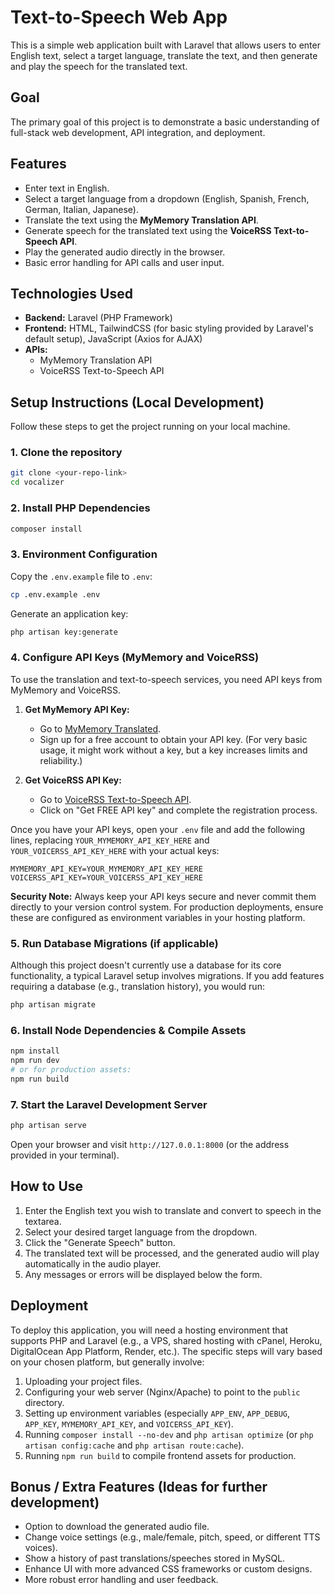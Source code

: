# Text-to-Speech Web App

This is a simple web application built with Laravel that allows users to enter English text, select a target language, translate the text, and then generate and play the speech for the translated text.

## Goal
The primary goal of this project is to demonstrate a basic understanding of full-stack web development, API integration, and deployment.

## Features
-   Enter text in English.
-   Select a target language from a dropdown (English, Spanish, French, German, Italian, Japanese).
-   Translate the text using the **MyMemory Translation API**.
-   Generate speech for the translated text using the **VoiceRSS Text-to-Speech API**.
-   Play the generated audio directly in the browser.
-   Basic error handling for API calls and user input.

## Technologies Used
-   **Backend:** Laravel (PHP Framework)
-   **Frontend:** HTML, TailwindCSS (for basic styling provided by Laravel's default setup), JavaScript (Axios for AJAX)
-   **APIs:**
    -   MyMemory Translation API
    -   VoiceRSS Text-to-Speech API

## Setup Instructions (Local Development)

Follow these steps to get the project running on your local machine.

### 1. Clone the repository
```bash
git clone <your-repo-link>
cd vocalizer
```

### 2. Install PHP Dependencies
```bash
composer install
```

### 3. Environment Configuration
Copy the `.env.example` file to `.env`:
```bash
cp .env.example .env
```

Generate an application key:
```bash
php artisan key:generate
```

### 4. Configure API Keys (MyMemory and VoiceRSS)
To use the translation and text-to-speech services, you need API keys from MyMemory and VoiceRSS.

1.  **Get MyMemory API Key:**
    *   Go to [MyMemory Translated](https://mymemory.translated.net/doc/spec.php).
    *   Sign up for a free account to obtain your API key. (For very basic usage, it might work without a key, but a key increases limits and reliability.)

2.  **Get VoiceRSS API Key:**
    *   Go to [VoiceRSS Text-to-Speech API](http://www.voicerss.org/api/).
    *   Click on "Get FREE API key" and complete the registration process.

Once you have your API keys, open your `.env` file and add the following lines, replacing `YOUR_MYMEMORY_API_KEY_HERE` and `YOUR_VOICERSS_API_KEY_HERE` with your actual keys:

```dotenv
MYMEMORY_API_KEY=YOUR_MYMEMORY_API_KEY_HERE
VOICERSS_API_KEY=YOUR_VOICERSS_API_KEY_HERE
```

**Security Note:** Always keep your API keys secure and never commit them directly to your version control system. For production deployments, ensure these are configured as environment variables in your hosting platform.

### 5. Run Database Migrations (if applicable)
Although this project doesn't currently use a database for its core functionality, a typical Laravel setup involves migrations. If you add features requiring a database (e.g., translation history), you would run:
```bash
php artisan migrate
```

### 6. Install Node Dependencies & Compile Assets
```bash
npm install
npm run dev
# or for production assets:
npm run build
```

### 7. Start the Laravel Development Server
```bash
php artisan serve
```

Open your browser and visit `http://127.0.0.1:8000` (or the address provided in your terminal).

## How to Use
1.  Enter the English text you wish to translate and convert to speech in the textarea.
2.  Select your desired target language from the dropdown.
3.  Click the "Generate Speech" button.
4.  The translated text will be processed, and the generated audio will play automatically in the audio player.
5.  Any messages or errors will be displayed below the form.

## Deployment
To deploy this application, you will need a hosting environment that supports PHP and Laravel (e.g., a VPS, shared hosting with cPanel, Heroku, DigitalOcean App Platform, Render, etc.). The specific steps will vary based on your chosen platform, but generally involve:
1.  Uploading your project files.
2.  Configuring your web server (Nginx/Apache) to point to the `public` directory.
3.  Setting up environment variables (especially `APP_ENV`, `APP_DEBUG`, `APP_KEY`, `MYMEMORY_API_KEY`, and `VOICERSS_API_KEY`).
4.  Running `composer install --no-dev` and `php artisan optimize` (or `php artisan config:cache` and `php artisan route:cache`).
5.  Running `npm run build` to compile frontend assets for production.

## Bonus / Extra Features (Ideas for further development)
-   Option to download the generated audio file.
-   Change voice settings (e.g., male/female, pitch, speed, or different TTS voices).
-   Show a history of past translations/speeches stored in MySQL.
-   Enhance UI with more advanced CSS frameworks or custom designs.
-   More robust error handling and user feedback.
